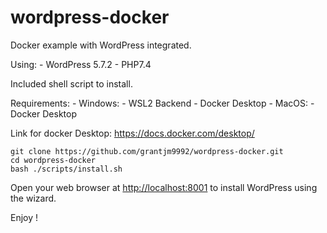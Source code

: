 # wordpress-docker

Docker example with WordPress integrated.

Using:
    - WordPress 5.7.2
    - PHP7.4

Included shell script to install.


Requirements:
    - Windows:
        - WSL2 Backend
        - Docker Desktop
    - MacOS:
        - Docker Desktop

Link for docker Desktop: https://docs.docker.com/desktop/


```
git clone https://github.com/grantjm9992/wordpress-docker.git
cd wordpress-docker
bash ./scripts/install.sh
```

Open your web browser at [http://localhost:8001](http://localhost:8001) to install WordPress using the wizard.

Enjoy !
